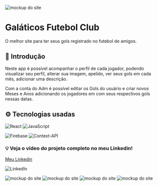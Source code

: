 ![mockup do site](https://imagesupload.net/images/h3R1s.png)

# Galáticos Futebol Club
O melhor site para ter seus gols registrado no futebol de amigos.

## 📌 Introdução
Neste app é possível acompanhar o perfil de cada jogador, podendo visualizar seu perfil, alterar sua imagem, apelido, ver seus gols em cada mês, adicionar uma descrição.

Com a conta do Adm é possível editar os Gols do usuário e criar novos Meses e Anos adicionando os jogadores em com seus respectivos gols nessas datas.

## ⚙️ Tecnologias usadas

![React](https://img.shields.io/badge/react-%2320232a.svg?style=for-the-badge&logo=react&logoColor=%2361DAFB) ![JavaScript](https://img.shields.io/badge/javascript-%23323330.svg?style=for-the-badge&logo=javascript&logoColor=%23F7DF1E)

![Firebase](https://img.shields.io/badge/Firebase-039BE5?style=for-the-badge&logo=Firebase&logoColor=white) ![Context-API](https://img.shields.io/badge/Context--Api-000000?style=for-the-badge&logo=react)


### 💡 Veja o vídeo do projeto completo no meu Linkedin! 
[Meu Linkedin](https://www.linkedin.com/feed/update/urn:li:activity:7132425052288921600/)

![LinkedIn](https://img.shields.io/badge/linkedin-%230077B5.svg?style=for-the-badge&logo=linkedin&logoColor=white)


![mockup do site](https://imagesupload.net/images/h39Zm.png)
![mockup do site](https://imagesupload.net/images/h38Tn.png)
![mockup do site](https://imagesupload.net/images/h3BSO.png)
![mockup do site](https://imagesupload.net/images/h3Jmr.png)

